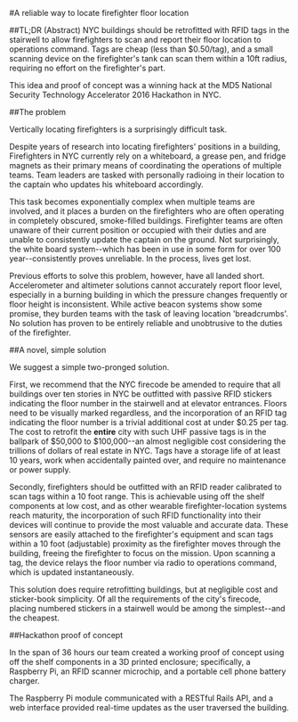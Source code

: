 #A reliable way to locate firefighter floor location

##TL;DR (Abstract)
NYC buildings should be retrofitted with RFID tags in the stairwell to allow firefighters to scan and report their floor location to operations command. Tags are cheap (less than $0.50/tag), and a small scanning device on the firefighter's tank can scan them within a 10ft radius, requiring no effort on the firefighter's part.

This idea and proof of concept was a winning hack at the MD5 National Security Technology Accelerator 2016 Hackathon in NYC.

##The problem

Vertically locating firefighters is a surprisingly difficult task.

Despite years of research into locating firefighters' positions in a building, Firefighters in NYC currently rely on a whiteboard, a grease pen, and fridge magnets as their primary means of coordinating the operations of multiple teams. Team leaders are tasked with personally radioing in their location to the captain who updates his whiteboard accordingly.

This task becomes exponentially complex when multiple teams are involved, and it places a burden on the firefighters who are often operating in completely obscured, smoke-filled buildings. Firefighter teams are often unaware of their current position or occupied with their duties and are unable to consistently update the captain on the ground. Not surprisingly, the white board system--which has been in use in some form for over 100 year--consistently proves unreliable. In the process, lives get lost.

Previous efforts to solve this problem, however, have all landed short. Accelerometer and altimeter solutions cannot accurately report floor level, especially in a burning building in which the pressure changes frequently or floor height is inconsistent. While active beacon systems show some promise, they burden teams with the task of leaving location 'breadcrumbs'. No solution has proven to be entirely reliable and unobtrusive to the duties of the firefighter.  

##A novel, simple solution

We suggest a simple two-pronged solution.

First, we recommend that the NYC firecode be amended to require that all buildings over ten stories in NYC be outfitted with passive RFID stickers indicating the floor number in the stairwell and at elevator entrances. Floors need to be visually marked regardless, and the incorporation of an RFID tag indicating the floor number is a trivial additional cost at under $0.25 per tag. The cost to retrofit the **entire** city with such UHF passive tags is in the ballpark of $50,000 to $100,000--an almost negligible cost considering the trillions of dollars of real estate in NYC. Tags have a storage life of at least 10 years, work when accidentally painted over, and require no maintenance or power supply.

Secondly, firefighters should be outfitted with an RFID reader calibrated to scan tags within a 10 foot range. This is achievable using off the shelf components at low cost, and as other wearable firefighter-location systems reach maturity, the incorporation  of such RFID functionality into their devices will continue to provide the most valuable and accurate data. These sensors are easily attached to the firefighter's equipment and scan tags within a 10 foot (adjustable) proximity as the firefighter moves through the building, freeing the firefighter to focus on the mission. Upon scanning a tag, the device relays the floor number via radio to operations command, which is updated instantaneously.

This solution does require retrofitting buildings, but at negligible cost and sticker-book simplicity. Of all the requirements of the city's firecode, placing numbered stickers in a stairwell would be among the simplest--and the cheapest.

##Hackathon proof of concept

In the span of 36 hours our team created a working proof of concept using off the shelf components in a 3D printed enclosure; specifically, a Raspberry Pi, an RFID scanner microchip, and a portable cell phone battery charger.

The Raspberry Pi module communicated with a RESTful Rails API, and a web interface provided real-time updates as the user traversed the building. 
